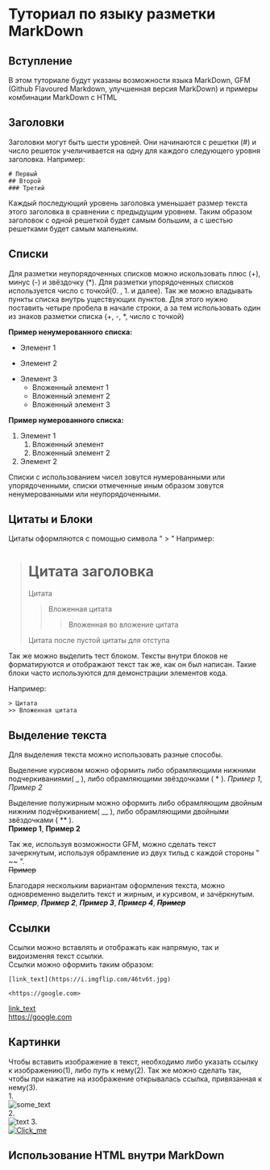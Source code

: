 # Туториал по языку разметки MarkDown

## Вступление

В этом туториале будут указаны возможности языка MarkDown, GFM (Github Flavoured Markdown, улучшенная версия MarkDown) и примеры комбинации MarkDown с HTML

## Заголовки

Заголовки могут быть шести уровней. Они начинаются с решетки (#) и число решеток учеличивается на одну для каждого следующего уровня заголовка. Например:
```
# Первый
## Второй
### Третий
```
Каждый последующий уровень заголовка уменьшает размер текста этого заголовка в сравнении с предыдущим уровнем. Таким образом заголовок с одной решеткой будет самым большим, а с шестью решетками будет самым маленьким.
## Списки

Для разметки неупорядоченных списков можно искользовать плюс (+), минус (-) и звёздочку (*). Для разметки упорядоченных списков используется число с точкой(0. , 1. и далее). Так же можно владывать пункты списка внутрь уществующих пунктов. Для этого нужно поставить четыре пробела в начале строки, а за тем использовать один из знаков разметки списка (+, -, *, число с точкой)  

**Пример ненумерованного списка:** 

- Элемент 1
+ Элемент 2
* Элемент 3
    + Вложенный элемент 1
    - Вложенный элемент 2
    * Вложенный элемент 3

**Пример нумерованного списка:**

1. Элемент 1
    1. Вложенный элемент
    2. Вложенный элемент 2
2. Элемент 2

Списки с использованием чисел зовутся нумерованными или упорядоченными, списки отмеченные иным образом зовутся ненумерованными или неупорядоченными. 

## Цитаты и Блоки
Цитаты оформляются с помощью символа " > "
Например:
> # Цитата заголовка 
> Цитата
>> Вложенная цитата
>>> Вложенная во вложение цитата
>
>Цитата после пустой цитаты для отступа

Так же можно выделить тест блоком. Тексты внутри блоков не форматируются и отображают текст так же, как он был написан. Такие блоки часто используются для демонстрации элементов кода.

Например:
```
> Цитата
>> Вложенная цитата
```

## Выделение текста
Для выделения текста можно использовать разные способы.


Выделение курсивом можно оформить либо обрамляющими нижними подчеркиваниями( _ ), либо обрамляющими звёздочками ( * ).
*Пример 1*, _Пример 2_

Выделение полужирным можно оформить либо обрамляющим двойным нижним подчёркиванием( __ ), либо обрамляющими двойными звёздочками ( ** ).  
**Пример 1**, __Пример 2__

Так же, используя возможности GFM, можно сделать текст зачеркнутым, используя обрамление из двух тильд с каждой стороны " ~~ ".  
~~Пример~~

Благодаря нескольким вариантам оформления текста, можно одновременно выделить текст и жирным, и курсивом, и зачёркнутым.  
**_Пример_**, ***Пример 2***, ___Пример 3___, __*Пример 4*__, ~~**_Пример_**~~

## Ссылки
Ссылки можно вставлять и отображать как напрямую, так и видоизменяя текст ссылки.  
Ссылки можно оформить таким образом:  
```
[link_text](https://i.imgflip.com/46tv6t.jpg)  

<https://google.com>
```
[link_text](https://i.imgflip.com/46tv6t.jpg)  
<https://google.com>


## Картинки
Чтобы вставить изображение в текст, необходимо либо указать ссылку к изображению(1), либо путь к нему(2). Так же можно сделать так, чтобы при нажатие на изображение открывалась ссылка, привязанная к нему(3).  
1.  
![some_text](https://static.vecteezy.com/system/resources/previews/006/947/132/original/computer-reaction-faces-internet-funny-meme-man-staring-at-computer-screen-common-memes-used-across-internet-in-chats-of-gifs-free-vector.jpg)  
2.  
![text](image2.jpg "Примечание")
3.  
[![Click_me](https://texterra.ru/upload/img/2014-07-14-tex-02.jpg)](https://www.google.com/search?q=git+meme&rlz=1C1MSIM_enRU869RU869&sxsrf=ALiCzsa_phF4PMGypUxJhdYnOSEzPF34kA:1669296790359&source=lnms&tbm=isch&sa=X&ved=2ahUKEwis3NqR98b7AhWTyosKHTCVDaIQ_AUoAXoECAIQAw&biw=1920&bih=937#imgrc=wzB3SnbFo7ZgCM)

## Использование HTML внутри MarkDown